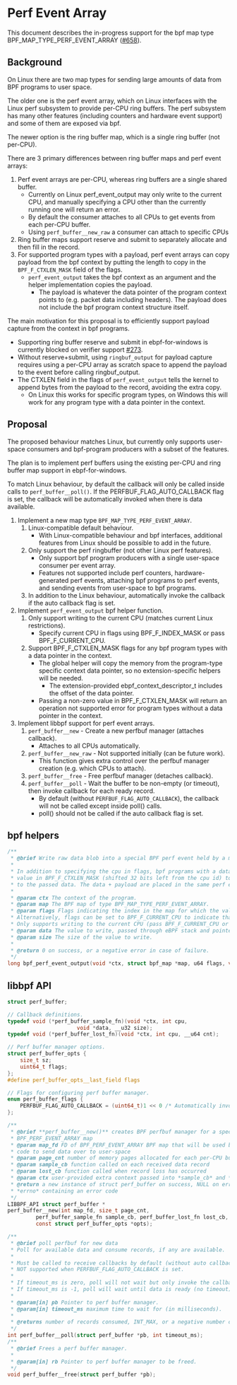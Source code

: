# Perf Event Array

This document describes the in-progress support for the bpf map type BPF_MAP_TYPE_PERF_EVENT_ARRAY ([#658](https://github.com/microsoft/ebpf-for-windows/issues/658)).

## Background

On Linux there are two map types for sending large amounts of data from BPF programs to user space.

The older one is the perf event array, which on Linux interfaces with the Linux perf subsystem to provide
per-CPU ring buffers. The perf subsystem has many other features (including counters and hardware event support)
and some of them are exposed via bpf.

The newer option is the ring buffer map, which is a single ring buffer (not per-CPU).

There are 3 primary differences between ring buffer maps and perf event arrays:

  1. Perf event arrays are per-CPU, whereas ring buffers are a single shared buffer.
      - Currently on Linux perf_event_output may only write to the current CPU,
        and manually specifying a CPU other than the currently running one will return an error.
      - By default the consumer attaches to all CPUs to get events from each per-CPU buffer.
      - Using `perf_buffer__new_raw` a consumer can attach to specific CPUs
  2. Ring buffer maps support reserve and submit to separately allocate and then fill in the record.
  3. For supported program types with a payload, perf event arrays can copy payload from the bpf context by
  putting the length to copy in the `BPF_F_CTXLEN_MASK` field of the flags.
      - `perf_event_output` takes the bpf context as an argument and the helper implementation copies the payload.
          - The payload is whatever the data pointer of the program context points to (e.g. packet data including headers). The payload does not include the bpf program context structure itself.

The main motivation for this proposal is to efficiently support payload capture from the context in bpf programs.
- Supporting ring buffer reserve and submit in ebpf-for-windows is currently blocked on verifier support [#273](https://github.com/vbpf/ebpf-verifier/issues/273).
- Without reserve+submit, using `ringbuf_output` for payload capture requires using a per-CPU array as scratch space to append the payload to the event before calling ringbuf_output.
- The CTXLEN field in the flags of `perf_event_output` tells the kernel to append bytes from the payload to the record, avoiding the extra copy.
  - On Linux this works for specific program types, on Windows this will work for any program type with a data pointer in the context.


## Proposal

The proposed behaviour matches Linux, but currently only supports user-space consumers and bpf-program producers with a subset of the features.

The plan is to implement perf buffers using the existing per-CPU and ring buffer map support in ebpf-for-windows.

To match Linux behaviour, by default the callback will only be called inside calls to `perf_buffer__poll()`.
If the PERFBUF_FLAG_AUTO_CALLBACK flag is set, the callback will be automatically invoked when there is data available.

1. Implement a new map type `BPF_MAP_TYPE_PERF_EVENT_ARRAY`.
    1. Linux-compatible default behaviour.
        - With Linux-compatible behaviour and bpf interfaces, additional features from Linux should be possible to add in the future.
    2. Only support the perf ringbuffer (not other Linux perf features).
        - Only support bpf program producers with a single user-space consumer per event array.
        - Features not supported include perf counters, hardware-generated perf events,
          attaching bpf programs to perf events, and sending events from user-space to bpf programs.
    3. In addition to the Linux behaviour, automatically invoke the callback if the auto callback flag is set.
2. Implement `perf_event_output` bpf helper function.
    1. Only support writing to the current CPU (matches current Linux restrictions).
        - Specify current CPU in flags using BPF_F_INDEX_MASK or pass BPF_F_CURRENT_CPU.
    2. Support BPF_F_CTXLEN_MASK flags for any bpf program types with a data pointer in the context.
        - The global helper will copy the memory from the program-type specific context data pointer,
          so no extension-specific helpers will be needed.
          - The extension-provided ebpf_context_descriptor_t includes the offset of the data pointer.
        - Passing a non-zero value in BPF_F_CTXLEN_MASK will return an operation not supported error for program types
          without a data pointer in the context.
2. Implement libbpf support for perf event arrays.
    1. `perf_buffer__new` - Create a new perfbuf manager (attaches callback).
        - Attaches to all CPUs automatically.
    2. `perf_buffer__new_raw` - Not supported initially (can be future work).
        - This function gives extra control over the perfbuf manager creation (e.g. which CPUs to attach).
    2. `perf_buffer__free` - Free perfbuf manager (detaches callback).
    3. `perf_buffer__poll` - Wait the buffer to be non-empty (or timeout), then invoke callback for each ready record.
        - By default (without `PERFBUF_FLAG_AUTO_CALLBACK`), the callback will not be called except inside poll() calls.
        - poll() should not be called if the auto callback flag is set.

## bpf helpers
```c
/**
 * @brief Write raw data blob into a special BPF perf event held by a map of type BPF_MAP_TYPE_PERF_EVENT_ARRAY.
 *
 * In addition to specifying the cpu in flags, bpf programs with a data pointer in their context can pass a non-zero
 * value in BPF_F_CTXLEN_MASK (shifted 32 bits left from the cpu id) to append that many bytes from the data pointer
 * to the passed data. The data + payload are placed in the same perf event array record.
 *
 * @param ctx The context of the program.
 * @param map The BPF map of type BPF_MAP_TYPE_PERF_EVENT_ARRAY.
 * @param flags Flags indicating the index in the map for which the value must be put, masked with BPF_F_INDEX_MASK.
 * Alternatively, flags can be set to BPF_F_CURRENT_CPU to indicate that the index of the current CPU core should be used.
 * Only supports writing to the current CPU (pass BPF_F_CURRENT_CPU or manually specify current CPU at dispatch).
 * @param data The value to write, passed through eBPF stack and pointed by data.
 * @param size The size of the value to write.
 *
 * @return 0 on success, or a negative error in case of failure.
 */
long bpf_perf_event_output(void *ctx, struct bpf_map *map, u64 flags, void *data, u64 size)
```

## libbpf API
```c
struct perf_buffer;

// Callback definitions.
typedef void (*perf_buffer_sample_fn)(void *ctx, int cpu,
				      void *data, __u32 size);
typedef void (*perf_buffer_lost_fn)(void *ctx, int cpu, __u64 cnt);

// Perf buffer manager options.
struct perf_buffer_opts {
	size_t sz;
    uint64_t flags;
};
#define perf_buffer_opts__last_field flags

// Flags for configuring perf buffer manager.
enum perf_buffer_flags {
    PERFBUF_FLAG_AUTO_CALLBACK = (uint64_t)1 << 0 /* Automatically invoke callback for each record */
};

/**
 * @brief **perf_buffer__new()** creates BPF perfbuf manager for a specified
 * BPF_PERF_EVENT_ARRAY map
 * @param map_fd FD of BPF_PERF_EVENT_ARRAY BPF map that will be used by BPF
 * code to send data over to user-space
 * @param page_cnt number of memory pages allocated for each per-CPU buffer
 * @param sample_cb function called on each received data record
 * @param lost_cb function called when record loss has occurred
 * @param ctx user-provided extra context passed into *sample_cb* and *lost_cb*
 * @return a new instance of struct perf_buffer on success, NULL on error with
 * *errno* containing an error code
 */
LIBBPF_API struct perf_buffer *
perf_buffer__new(int map_fd, size_t page_cnt,
		 perf_buffer_sample_fn sample_cb, perf_buffer_lost_fn lost_cb, void *ctx,
		 const struct perf_buffer_opts *opts);

/**
 * @brief poll perfbuf for new data
 * Poll for available data and consume records, if any are available.
 *
 * Must be called to receive callbacks by default (without auto callbacks).
 * NOT supported when PERFBUF_FLAG_AUTO_CALLBACK is set.
 *
 * If timeout_ms is zero, poll will not wait but only invoke the callback on records that are ready.
 * If timeout_ms is -1, poll will wait until data is ready (no timeout).
 *
 * @param[in] pb Pointer to perf buffer manager.
 * @param[in] timeout_ms maximum time to wait for (in milliseconds).
 *
 * @returns number of records consumed, INT_MAX, or a negative number on error
 */
int perf_buffer__poll(struct perf_buffer *pb, int timeout_ms);
/**
 * @brief Frees a perf buffer manager.
 *
 * @param[in] rb Pointer to perf buffer manager to be freed.
 */
void perf_buffer__free(struct perf_buffer *pb);
```